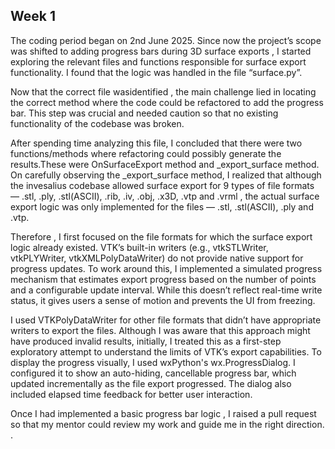 ## Week 1
The coding period began on 2nd June 2025. Since now the project’s scope was shifted to adding progress bars during 3D surface exports , I started exploring the relevant files and functions responsible for surface export functionality. I found that the logic was handled in the file “surface.py”.

Now that the correct file wasidentified , the main challenge lied in locating the correct method where the code could be refactored to add the progress bar.
This step was crucial and needed caution so that no existing functionality of the codebase was broken.

After spending time analyzing this file, I concluded that there were two functions/methods where refactoring could possibly generate the results.These were OnSurfaceExport method and _export_surface method. On carefully observing the _export_surface method, I realized that although the invesalius codebase allowed surface export for 9 types of file formats — .stl, .ply, .stl(ASCII), .rib, .iv, .obj, .x3D, .vtp and .vrml , the actual surface export logic was only implemented for the files — .stl, .stl(ASCII), .ply and .vtp. 


Therefore , I first focused on the file formats for which the surface export logic already existed. VTK’s built-in writers (e.g., vtkSTLWriter, vtkPLYWriter, vtkXMLPolyDataWriter) do not provide native support for progress updates. To work around this, I implemented a simulated progress mechanism that estimates export progress based on the number of points and a configurable update interval.
While this doesn’t reflect real-time write status, it gives users a sense of motion and prevents the UI from freezing.

I used VTKPolyDataWriter for other file formats that didn’t have appropriate writers to export the files. Although I was aware that this approach might have produced invalid results, initially, I treated this as a first-step exploratory attempt to understand the limits of VTK’s export capabilities.
To display the progress visually, I used wxPython's wx.ProgressDialog. I configured it to show an auto-hiding, cancellable progress bar, which updated incrementally as the file export progressed. The dialog also included elapsed time feedback for better user interaction.

Once I had implemented a basic progress bar logic , I raised a pull request so that my mentor could review my work and guide me in the right direction.
. 
